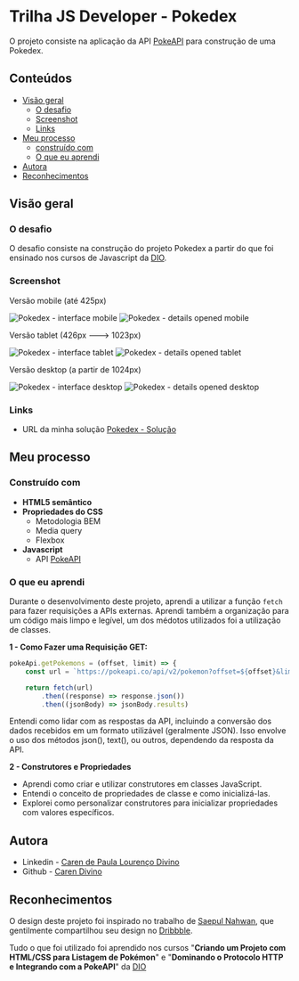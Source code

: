 # Trilha JS Developer - Pokedex
O projeto consiste na aplicação da API [PokeAPI](https://pokeapi.co) para construção de uma Pokedex.

## Conteúdos
- [Visão geral](#visão-geral)
  - [O desafio](#o-desafio)
  - [Screenshot](#screenshot)
  - [Links](#links)
- [Meu processo](#meu-processo)
  - [construído com](#construído-com)
  - [O que eu aprendi](#o-que-eu-aprendi)
- [Autora](#autora)
- [Reconhecimentos](#reconhecimentos)

## Visão geral

### O desafio
O desafio consiste na construção do projeto Pokedex a partir do que foi ensinado nos cursos de Javascript da [DIO](https://web.dio.me/home).

### Screenshot

Versão mobile (até 425px)

![Pokedex - interface mobile](https://github.com/caredvn/js-developer-pokedex/assets/107898347/a48d8ad0-ddb7-41b2-a18a-1cb2e252806c)
![Pokedex - details opened mobile](https://github.com/caredvn/js-developer-pokedex/assets/107898347/ea325d90-e90b-4aac-94ba-140734a3bc5c)

Versão tablet (426px ---> 1023px)

![Pokedex - interface tablet](https://github.com/caredvn/js-developer-pokedex/assets/107898347/add88059-7089-40a8-94f1-8f4ad4602f27)
![Pokedex - details opened tablet](https://github.com/caredvn/js-developer-pokedex/assets/107898347/05e6e540-f3b6-4140-9aaa-9671d0182635)

Versão desktop (a partir de 1024px)

![Pokedex - interface desktop](https://github.com/caredvn/js-developer-pokedex/assets/107898347/18f5160a-abc9-4d3c-8705-1677b6edeac0)
![Pokedex - details opened desktop](https://github.com/caredvn/js-developer-pokedex/assets/107898347/d69172b0-6903-47f8-a5a1-46ebb25df68d)

### Links

- URL da minha solução [Pokedex - Solução](https://js-developer-pokedex-kappa.vercel.app)

## Meu processo

### Construído com

- **HTML5 semântico**
- **Propriedades do CSS**
  - Metodologia BEM
  - Media query
  - Flexbox
- **Javascript**
  - API [PokeAPI](https://pokeapi.co)


### O que eu aprendi

Durante o desenvolvimento deste projeto, aprendi a utilizar a função `fetch` para fazer requisições a APIs externas. Aprendi também a organização para um código mais limpo e legível, um dos médotos utilizados foi a utilização de classes. 

**1 - Como Fazer uma Requisição GET:**
```Javascript
pokeApi.getPokemons = (offset, limit) => {
    const url = `https://pokeapi.co/api/v2/pokemon?offset=${offset}&limit=${limit}`

    return fetch(url)
        .then((response) => response.json())
        .then((jsonBody) => jsonBody.results)
```
Entendi como lidar com as respostas da API, incluindo a conversão dos dados recebidos em um formato utilizável (geralmente JSON). Isso envolve o uso dos métodos json(), text(), ou outros, dependendo da resposta da API.

**2 - Construtores e Propriedades**
- Aprendi como criar e utilizar construtores em classes JavaScript.
- Entendi o conceito de propriedades de classe e como inicializá-las.
- Explorei como personalizar construtores para inicializar propriedades com valores específicos.

## Autora

- Linkedin - [Caren de Paula Lourenço Divino](https://www.linkedin.com/in/carendvn/)
- Github - [Caren Divino](https://github.com/caredvn)

## Reconhecimentos

O design deste projeto foi inspirado no trabalho de [Saepul Nahwan](https://dribbble.com/saepulnahwan23), que gentilmente compartilhou seu design no [Dribbble](https://dribbble.com/shots/6540871-Pokedex-App).

Tudo o que foi utilizado foi aprendido nos cursos "**Criando um Projeto com HTML/CSS para Listagem de Pokémon**" e "**Dominando o Protocolo HTTP e Integrando com a PokeAPI**" da [DIO](https://web.dio.me/home)

